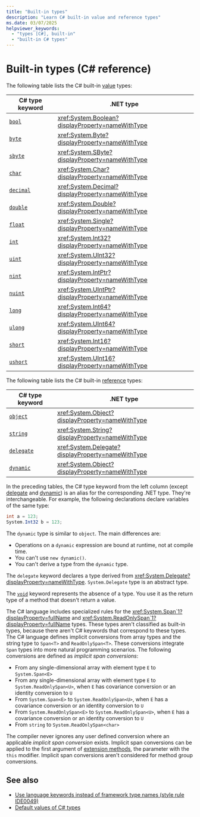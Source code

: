 ```yaml
---
title: "Built-in types"
description: "Learn C# built-in value and reference types"
ms.date: 03/07/2025
helpviewer_keywords:
  - "types [C#], built-in"
  - "built-in C# types"
---
```

# Built-in types (C# reference)

The following table lists the C# built-in [value](value-types.md) types:

| C# type keyword                              | .NET type                                          |
|----------------------------------------------|----------------------------------------------------|
| [`bool`](bool.md)                            | <xref:System.Boolean?displayProperty=nameWithType> |
| [`byte`](integral-numeric-types.md)          | <xref:System.Byte?displayProperty=nameWithType>    |
| [`sbyte`](integral-numeric-types.md)         | <xref:System.SByte?displayProperty=nameWithType>   |
| [`char`](char.md)                            | <xref:System.Char?displayProperty=nameWithType>    |
| [`decimal`](floating-point-numeric-types.md) | <xref:System.Decimal?displayProperty=nameWithType> |
| [`double`](floating-point-numeric-types.md)  | <xref:System.Double?displayProperty=nameWithType>  |
| [`float`](floating-point-numeric-types.md)   | <xref:System.Single?displayProperty=nameWithType>  |
| [`int`](integral-numeric-types.md)           | <xref:System.Int32?displayProperty=nameWithType>   |
| [`uint`](integral-numeric-types.md)          | <xref:System.UInt32?displayProperty=nameWithType>  |
| [`nint`](integral-numeric-types.md)          | <xref:System.IntPtr?displayProperty=nameWithType>  |
| [`nuint`](integral-numeric-types.md)         | <xref:System.UIntPtr?displayProperty=nameWithType> |
| [`long`](integral-numeric-types.md)          | <xref:System.Int64?displayProperty=nameWithType>   |
| [`ulong`](integral-numeric-types.md)         | <xref:System.UInt64?displayProperty=nameWithType>  |
| [`short`](integral-numeric-types.md)         | <xref:System.Int16?displayProperty=nameWithType>   |
| [`ushort`](integral-numeric-types.md)        | <xref:System.UInt16?displayProperty=nameWithType>  |

The following table lists the C# built-in [reference](../keywords/reference-types.md) types:

| C# type keyword                                    | .NET type                                          |
|----------------------------------------------------|----------------------------------------------------|
| [`object`](reference-types.md#the-object-type)     |<xref:System.Object?displayProperty=nameWithType>   |
| [`string`](reference-types.md#the-string-type)     |<xref:System.String?displayProperty=nameWithType>   |
| [`delegate`](reference-types.md#the-delegate-type) |<xref:System.Delegate?displayProperty=nameWithType> |
| [`dynamic`](reference-types.md#the-dynamic-type)   |<xref:System.Object?displayProperty=nameWithType>   |

In the preceding tables, the C# type keyword from the left column (except [delegate](reference-types.md#the-delegate-type) and [dynamic](reference-types.md#the-dynamic-type)) is an alias for the corresponding .NET type. They're interchangeable. For example, the following declarations declare variables of the same type:

```csharp
int a = 123;
System.Int32 b = 123;
```

The `dynamic` type is similar to `object`. The main differences are:

- Operations on a `dynamic` expression are bound at runtime, not at compile time.
- You can't use `new dynamic()`.
- You can't derive a type from the `dynamic` type.

The `delegate` keyword declares a type derived from <xref:System.Delegate?displayProperty=nameWithType>. `System.Delegate` type is an abstract type.

The [`void`](void.md) keyword represents the absence of a type. You use it as the return type of a method that doesn't return a value.

The C# language includes specialized rules for the <xref:System.Span`1?displayProperty=fullName> and <xref:System.ReadOnlySpan`1?displayProperty=fullName> types. These types aren't classified as built-in types, because there aren't C# keywords that correspond to these types. The C# language defines implicit conversions from array types and the string type to `Span<T>` and `ReadOnlySpan<T>`. These conversions integrate `Span` types into more natural programming scenarios. The following conversions are defined as *implicit span conversions*:

- From any single-dimensional array with element type `E` to `System.Span<E>`
- From any single-dimensional array with element type `E` to `System.ReadOnlySpan<U>`, when `E` has covariance conversion or an identity conversion to `U`
- From `System.Span<E>` to `System.ReadOnlySpan<U>`, when `E` has a covariance conversion or an identity conversion to `U`
- From `System.ReadOnlySpan<E>` to `System.ReadOnlySpan<U>`, when `E` has a covariance conversion or an identity conversion to `U`
- From `string` to `System.ReadOnlySpan<char>`

The compiler never ignores any user defined conversion where an applicable *implicit span conversion* exists. Implicit span conversions can be applied to the first argument of [extension methods](../../programming-guide/classes-and-structs/extension-methods.md), the parameter with the `this` modifier. Implicit span conversions aren't considered for method group conversions.

## See also

- [Use language keywords instead of framework type names (style rule IDE0049)](../../../fundamentals/code-analysis/style-rules/ide0049.md)
- [Default values of C# types](default-values.md)
